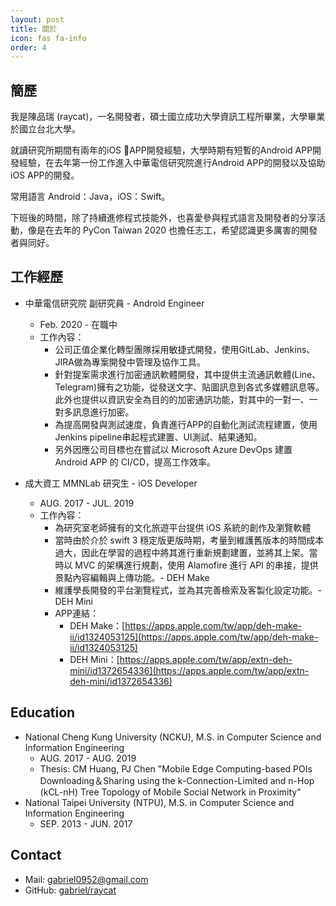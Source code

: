 ```yaml
---
layout: post
title: 關於
icon: fas fa-info
order: 4
---
```


## 簡歷

我是陳品瑞 (raycat)，一名開發者，碩士國立成功大學資訊工程所畢業，大學畢業於國立台北大學。

就讀研究所期間有兩年的iOS APP開發經驗，大學時期有短暫的Android APP開發經驗，在去年第一份工作進入中華電信研究院進行Android APP的開發以及協助iOS APP的開發。

常用語言 Android：Java，iOS：Swift。

下班後的時間，除了持續進修程式技能外，也喜愛參與程式語言及開發者的分享活動，像是在去年的 PyCon Taiwan 2020 也擔任志工，希望認識更多厲害的開發者與同好。

## 工作經歷
- 中華電信研究院 副研究員 - Android Engineer
  - Feb. 2020 - 在職中
  - 工作內容：
    - 公司正值企業化轉型團隊採用敏捷式開發，使用GitLab、Jenkins、JIRA做為專案開發中管理及協作工具。
    - 針對提案需求進行加密通訊軟體開發，其中提供主流通訊軟體(Line、Telegram)擁有之功能，從發送文字、貼圖訊息到各式多媒體訊息等。此外也提供以資訊安全為目的的加密通訊功能，對其中的一對一、一對多訊息進行加密。
    - 為提高開發與測試速度，負責進行APP的自動化測試流程建置，使用Jenkins pipeline串起程式建置、UI測試、結果通知。
    - 另外因應公司目標也在嘗試以 Microsoft Azure DevOps 建置 Android APP 的 CI/CD，提高工作效率。


- 成大資工 MMNLab 研究生 - iOS Developer
  - AUG. 2017 - JUL. 2019
  - 工作內容：
    - 為研究室老師擁有的文化旅遊平台提供 iOS 系統的創作及瀏覽軟體
    - 當時由於介於 swift 3 穩定版更版時期，考量到維護舊版本的時間成本過大，因此在學習的過程中將其進行重新規劃建置，並將其上架。當時以 MVC 的架構進行規劃，使用 Alamofire 進行 API 的串接，提供景點內容編輯與上傳功能。- DEH Make
    - 維護學長開發的平台瀏覽程式，並為其完善檢索及客製化設定功能。- DEH Mini
    - APP連結：
      - DEH Make：[https://apps.apple.com/tw/app/deh-make-ii/id1324053125](https://apps.apple.com/tw/app/deh-make-ii/id1324053125)
      - DEH Mini：[https://apps.apple.com/tw/app/extn-deh-mini/id1372654336](https://apps.apple.com/tw/app/extn-deh-mini/id1372654336)


## Education
- National Cheng Kung University (NCKU), M.S. in Computer Science and Information Engineering
  - AUG. 2017 - AUG. 2019
  - Thesis: CM Huang, PJ Chen "Mobile Edge Computing-based POIs Downloading＆Sharing using the k-Connection-Limited and n-Hop (kCL-nH) Tree Topology of Mobile Social Network in Proximity"
- National Taipei University (NTPU), M.S. in Computer Science and Information Engineering
  - SEP. 2013 - JUN. 2017
  
## Contact
- Mail: gabriel0952@gmail.com
- GitHub: [gabriel/raycat](https://github.com/gabriel0952)
